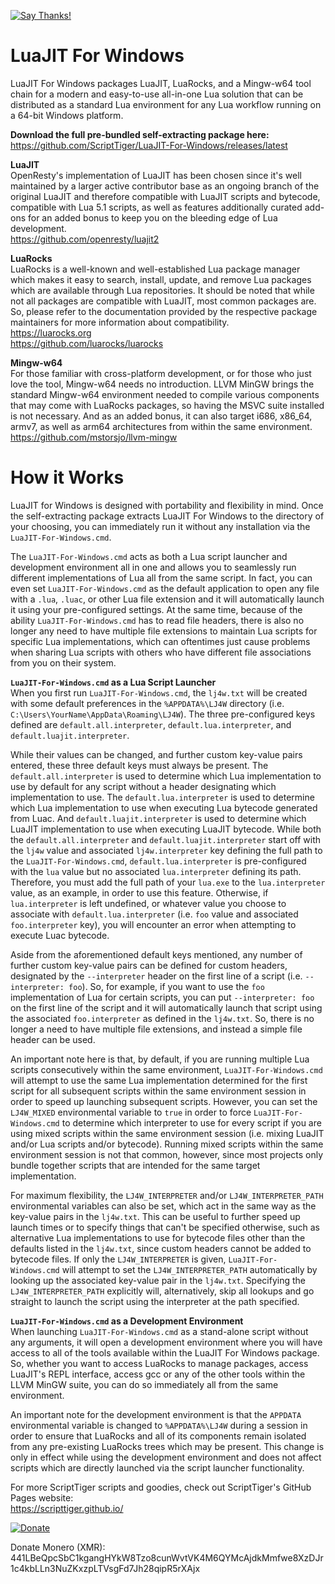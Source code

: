 [![Say Thanks!](https://img.shields.io/badge/Say%20Thanks-!-1EAEDB.svg)](https://docs.google.com/forms/d/e/1FAIpQLSfBEe5B_zo69OBk19l3hzvBmz3cOV6ol1ufjh0ER1q3-xd2Rg/viewform)

# LuaJIT For Windows
LuaJIT For Windows packages LuaJIT, LuaRocks, and a Mingw-w64 tool chain for a modern and easy-to-use all-in-one Lua solution that can be distributed as a standard Lua environment for any Lua workflow running on a 64-bit Windows platform.

**Download the full pre-bundled self-extracting package here:**  
https://github.com/ScriptTiger/LuaJIT-For-Windows/releases/latest

**LuaJIT**  
OpenResty's implementation of LuaJIT has been chosen since it's well maintained by a larger active contributor base as an ongoing branch of the original LuaJIT and therefore compatible with LuaJIT scripts and bytecode, compatible with Lua 5.1 scripts, as well as features additionally curated add-ons for an added bonus to keep you on the bleeding edge of Lua development.  
https://github.com/openresty/luajit2

**LuaRocks**  
LuaRocks is a well-known and well-established Lua package manager which makes it easy to search, install, update, and remove Lua packages which are available through Lua repositories. It should be noted that while not all packages are compatible with LuaJIT, most common packages are. So, please refer to the documentation provided by the respective package maintainers for more information about compatibility.  
https://luarocks.org  
https://github.com/luarocks/luarocks

**Mingw-w64**  
For those familiar with cross-platform development, or for those who just love the tool, Mingw-w64 needs no introduction. LLVM MinGW brings the standard Mingw-w64 environment needed to compile various components that may come with LuaRocks packages, so having the MSVC suite installed is not necessary. And as an added bonus, it can also target i686, x86_64, armv7, as well as arm64 architectures from within the same environment.  
https://github.com/mstorsjo/llvm-mingw

# How it Works
LuaJIT for Windows is designed with portability and flexibility in mind. Once the self-extracting package extracts LuaJIT For Windows to the directory of your choosing, you can immediately run it without any installation via the `LuaJIT-For-Windows.cmd`.

The `LuaJIT-For-Windows.cmd` acts as both a Lua script launcher and development environment all in one and allows you to seamlessly run different implementations of Lua all from the same script. In fact, you can even set `LuaJIT-For-Windows.cmd` as the default application to open any file with a `.lua`, `.luac`, or other Lua file extension and it will automatically launch it using your pre-configured settings. At the same time, because of the ability `LuaJIT-For-Windows.cmd` has to read file headers, there is also no longer any need to have multiple file extensions to maintain Lua scripts for specific Lua implementations, which can oftentimes just cause problems when sharing Lua scripts with others who have different file associations from you on their system.

**`LuaJIT-For-Windows.cmd` as a Lua Script Launcher**  
When you first run `LuaJIT-For-Windows.cmd`, the `lj4w.txt` will be created with some default preferences in the `%APPDATA%\LJ4W` directory (i.e. `C:\Users\YourName\AppData\Roaming\LJ4W`). The three pre-configured keys defined are `default.all.interpreter`, `default.lua.interpreter`, and `default.luajit.interpreter`.

While their values can be changed, and further custom key-value pairs entered, these three default keys must always be present. The `default.all.interpreter` is used to determine which Lua implementation to use by default for any script without a header designating which implementation to use. The `default.lua.interpreter` is used to determine which Lua implementation to use when executing Lua bytecode generated from Luac. And `default.luajit.interpreter` is used to determine which LuaJIT implementation to use when executing LuaJIT bytecode. While both the `default.all.interpreter` and `default.luajit.interpreter` start off with the `lj4w` value and associated `lj4w.interpreter` key defining the full path to the `LuaJIT-For-Windows.cmd`, `default.lua.interpreter` is pre-configured with the `lua` value but no associated `lua.interpreter` defining its path. Therefore, you must add the full path of your `lua.exe` to the `lua.interpreter` value, as an example, in order to use this feature. Otherwise, if `lua.interpreter` is left undefined, or whatever value you choose to associate with `default.lua.interpreter` (i.e. `foo` value and associated `foo.interpreter` key), you will encounter an error when attempting to execute Luac bytecode.

Aside from the aforementioned default keys mentioned, any number of further custom key-value pairs can be defined for custom headers, designated by the `--interpreter` header on the first line of a script (i.e. `--interpreter: foo`). So, for example, if you want to use the `foo` implementation of Lua for certain scripts, you can put `--interpreter: foo` on the first line of the script and it will automatically launch that script using the associated `foo.interpreter` as defined in the `lj4w.txt`. So, there is no longer a need to have multiple file extensions, and instead a simple file header can be used.

An important note here is that, by default, if you are running multiple Lua scripts consecutively within the same environment, `LuaJIT-For-Windows.cmd` will attempt to use the same Lua implementation determined for the first script for all subsequent scripts within the same environment session in order to speed up launching subsequent scripts. However, you can set the `LJ4W_MIXED` environmental variable to `true` in order to force `LuaJIT-For-Windows.cmd` to determine which interpreter to use for every script if you are using mixed scripts within the same environment session (i.e. mixing LuaJIT and/or Lua scripts and/or bytecode). Running mixed scripts within the same environment session is not that common, however, since most projects only bundle together scripts that are intended for the same target implementation.

For maximum flexibility, the `LJ4W_INTERPRETER` and/or `LJ4W_INTERPRETER_PATH` environmental variables can also be set, which act in the same way as the key-value pairs in the `lj4w.txt`. This can be useful to further speed up launch times or to specify things that can't be specified otherwise, such as alternative Lua implementations to use for bytecode files other than the defaults listed in the `lj4w.txt`, since custom headers cannot be added to bytecode files. If only the `LJ4W_INTERPRETER` is given, `LuaJIT-For-Windows.cmd` will attempt to set the `LJ4W_INTERPRETER_PATH` automatically by looking up the associated key-value pair in the `lj4w.txt`. Specifying the `LJ4W_INTERPRETER_PATH` explicitly will, alternatively, skip all lookups and go straight to launch the script using the interpreter at the path specified.

**`LuaJIT-For-Windows.cmd` as a Development Environment**  
When launching `LuaJIT-For-Windows.cmd` as a stand-alone script without any arguments, it will open a development environment where you will have access to all of the tools available within the LuaJIT For Windows package. So, whether you want to access LuaRocks to manage packages, access LuaJIT's REPL interface, access gcc or any of the other tools within the LLVM MinGW suite, you can do so immediately all from the same environment.

An important note for the development environment is that the `APPDATA` environmental variable is changed to `%APPDATA%\LJ4W` during a session in order to ensure that LuaRocks and all of its components remain isolated from any pre-existing LuaRocks trees which may be present. This change is only in effect while using the development environment and does not affect scripts which are directly launched via the script launcher functionality.

For more ScriptTiger scripts and goodies, check out ScriptTiger's GitHub Pages website:  
https://scripttiger.github.io/

[![Donate](https://www.paypalobjects.com/en_US/i/btn/btn_donateCC_LG.gif)](https://www.paypal.com/cgi-bin/webscr?cmd=_s-xclick&hosted_button_id=MZ4FH4G5XHGZ4)

Donate Monero (XMR): 441LBeQpcSbC1kgangHYkW8Tzo8cunWvtVK4M6QYMcAjdkMmfwe8XzDJr1c4kbLLn3NuZKxzpLTVsgFd7Jh28qipR5rXAjx
